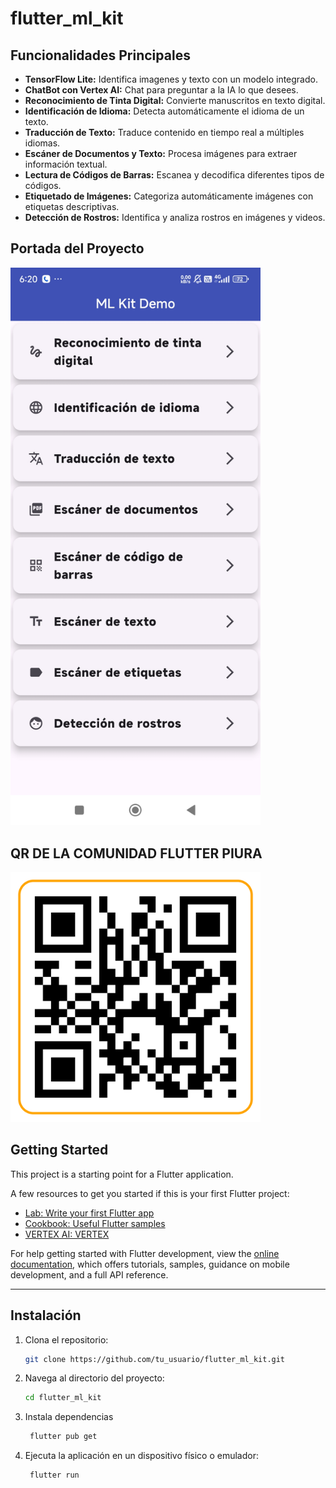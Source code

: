 # flutter_ml_kit  

## Funcionalidades Principales  
- **TensorFlow Lite:** Identifica imagenes y texto con un modelo integrado.
- **ChatBot con Vertex AI:** Chat para preguntar a la IA lo que desees.
- **Reconocimiento de Tinta Digital:** Convierte manuscritos en texto digital.  
- **Identificación de Idioma:** Detecta automáticamente el idioma de un texto.  
- **Traducción de Texto:** Traduce contenido en tiempo real a múltiples idiomas.  
- **Escáner de Documentos y Texto:** Procesa imágenes para extraer información textual.  
- **Lectura de Códigos de Barras:** Escanea y decodifica diferentes tipos de códigos.  
- **Etiquetado de Imágenes:** Categoriza automáticamente imágenes con etiquetas descriptivas.  
- **Detección de Rostros:** Identifica y analiza rostros en imágenes y videos. 

## Portada del Proyecto  
<img src="assets/ml_kit_cover.png" alt="Portada del Proyecto" width="400"/>

## QR DE LA COMUNIDAD FLUTTER PIURA  
<img src="assets/comunidad.png" alt="QR DE LA COMUNIDAD FLUTTER PIURA" width="400"/>

## Getting Started  
This project is a starting point for a Flutter application.

A few resources to get you started if this is your first Flutter project:  
- [Lab: Write your first Flutter app](https://docs.flutter.dev/get-started/codelab)  
- [Cookbook: Useful Flutter samples](https://docs.flutter.dev/cookbook)  
- [VERTEX AI: VERTEX](https://console.cloud.google.com/vertex-ai/studio)  

For help getting started with Flutter development, view the [online documentation](https://docs.flutter.dev), which offers tutorials, samples, guidance on mobile development, and a full API reference.

--- 

## Instalación  
1. Clona el repositorio:  
   ```bash
   git clone https://github.com/tu_usuario/flutter_ml_kit.git

2. Navega al directorio del proyecto:
   ```bash
   cd flutter_ml_kit

3. Instala dependencias
   ```bash
    flutter pub get

4. Ejecuta la aplicación en un dispositivo físico o emulador:
   ```bash
    flutter run


